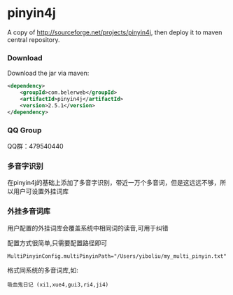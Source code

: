pinyin4j
========

A copy of http://sourceforge.net/projects/pinyin4j, then deploy it to maven central repository.

### Download ###
Download the jar via maven:
```xml
<dependency>
    <groupId>com.belerweb</groupId>
    <artifactId>pinyin4j</artifactId>
    <version>2.5.1</version>
</dependency>
```

### QQ Group ###
QQ群：479540440

### 多音字识别 ###
在pinyin4j的基础上添加了多音字识别，带近一万个多音词，但是这远远不够，所以用户可设置外挂词库	

### 外挂多音词库 ###
用户配置的外挂词库会覆盖系统中相同词的读音,可用于纠错

配置方式很简单,只需要配置路径即可 
```
MultiPinyinConfig.multiPinyinPath="/Users/yiboliu/my_multi_pinyin.txt"
```

格式同系统的多音词库,如: 
```
吸血鬼日记 (xi1,xue4,gui3,ri4,ji4)
```